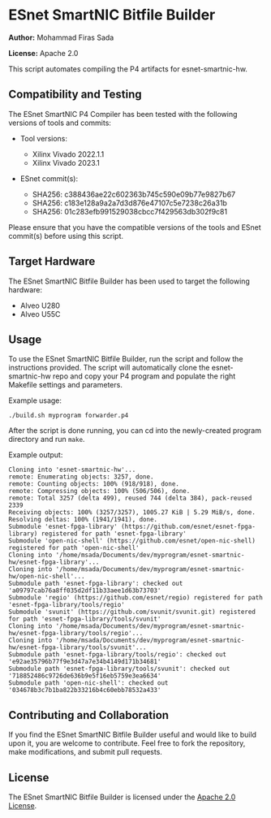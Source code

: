 # ESnet SmartNIC Bitfile Builder

**Author:** Mohammad Firas Sada

**License:** Apache 2.0

This script automates compiling the P4 artifacts for esnet-smartnic-hw.

## Compatibility and Testing

The ESnet SmartNIC P4 Compiler has been tested with the following versions of tools and commits:

- Tool versions:
  - Xilinx Vivado 2022.1.1
  - Xilinx Vivado 2023.1

- ESnet commit(s):
  - SHA256: c388436ae22c602363b745c590e09b77e9827b67
  - SHA256: c183e128a9a2a7d3d876e47107c5e7238c26a31b
  - SHA256: 01c283efb991529038cbcc7f429563db302f9c81

Please ensure that you have the compatible versions of the tools and ESnet commit(s) before using this script.

## Target Hardware

The ESnet SmartNIC Bitfile Builder has been used to target the following hardware:

- Alveo U280
- Alveo U55C

## Usage

To use the ESnet SmartNIC Bitfile Builder, run the script and follow the instructions provided. The script will automatically clone the esnet-smartnic-hw repo and copy your P4 program and populate the right Makefile settings and parameters.

Example usage:

```
./build.sh myprogram forwarder.p4
```

After the script is done running, you can cd into the newly-created program directory and run `make`.

Example output:

```
Cloning into 'esnet-smartnic-hw'...
remote: Enumerating objects: 3257, done.
remote: Counting objects: 100% (918/918), done.
remote: Compressing objects: 100% (506/506), done.
remote: Total 3257 (delta 499), reused 744 (delta 384), pack-reused 2339
Receiving objects: 100% (3257/3257), 1005.27 KiB | 5.29 MiB/s, done.
Resolving deltas: 100% (1941/1941), done.
Submodule 'esnet-fpga-library' (https://github.com/esnet/esnet-fpga-library) registered for path 'esnet-fpga-library'
Submodule 'open-nic-shell' (https://github.com/esnet/open-nic-shell) registered for path 'open-nic-shell'
Cloning into '/home/msada/Documents/dev/myprogram/esnet-smartnic-hw/esnet-fpga-library'...
Cloning into '/home/msada/Documents/dev/myprogram/esnet-smartnic-hw/open-nic-shell'...
Submodule path 'esnet-fpga-library': checked out 'a09797cab76a8ff035d2df11b33aee1d63b73703'
Submodule 'regio' (https://github.com/esnet/regio) registered for path 'esnet-fpga-library/tools/regio'
Submodule 'svunit' (https://github.com/svunit/svunit.git) registered for path 'esnet-fpga-library/tools/svunit'
Cloning into '/home/msada/Documents/dev/myprogram/esnet-smartnic-hw/esnet-fpga-library/tools/regio'...
Cloning into '/home/msada/Documents/dev/myprogram/esnet-smartnic-hw/esnet-fpga-library/tools/svunit'...
Submodule path 'esnet-fpga-library/tools/regio': checked out 'e92ae35796b77f9e3d47a7e34b4149d171b34681'
Submodule path 'esnet-fpga-library/tools/svunit': checked out '718852486c9726de636b9e5f16eb5759e3ea6634'
Submodule path 'open-nic-shell': checked out '034678b3c7b1ba822b33216b4c60ebb78532a433'

```


## Contributing and Collaboration

If you find the ESnet SmartNIC Bitfile Builder useful and would like to build upon it, you are welcome to contribute. Feel free to fork the repository, make modifications, and submit pull requests.

## License

The ESnet SmartNIC Bitfile Builder is licensed under the [Apache 2.0 License](https://www.apache.org/licenses/LICENSE-2.0).


